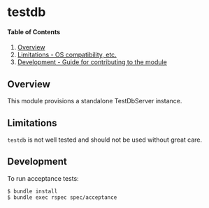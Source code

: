 # testdb

#### Table of Contents

1. [Overview](#overview)
2. [Limitations - OS compatibility, etc.](#limitations)
3. [Development - Guide for contributing to the module](#development)

## Overview

This module provisions a standalone TestDbServer instance.

## Limitations

`testdb` is not well tested and should not be used without great care.

## Development

To run acceptance tests:

```
$ bundle install
$ bundle exec rspec spec/acceptance
```
